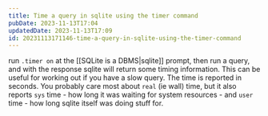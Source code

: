 ```yaml
---
title: Time a query in sqlite using the timer command
pubDate: 2023-11-13T17:04
updatedDate: 2023-11-13T17:09
id: 20231113171146-time-a-query-in-sqlite-using-the-timer-command
---
```


run `.timer on` at the [[SQLite is a DBMS|sqlite]] prompt, then run a query, and with the response sqlite will return some timing information. This can be useful for working out if you have a slow query. The time is reported in seconds. You probably care most about `real` (ie wall) time, but it also reports `sys` time - how long it was waiting for system resources - and `user` time - how long sqlite itself was doing stuff for.
